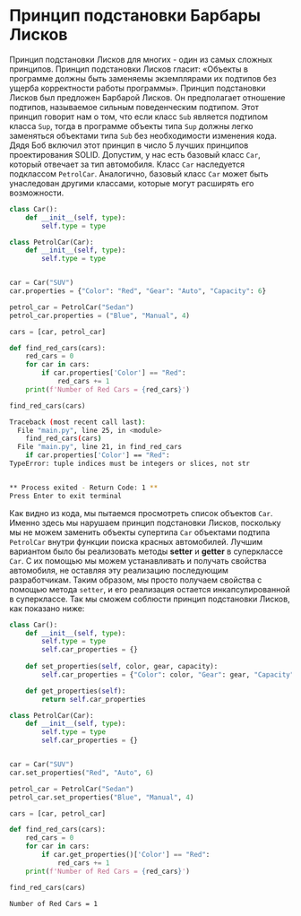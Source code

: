 # Принцип подстановки Барбары Лисков

Принцип подстановки Лисков для многих - один из самых сложных принципов.
Принцип подстановки Лисков гласит: «Объекты в программе должны быть заменяемы экземплярами их подтипов без ущерба корректности работы программы».
Принцип подстановки Лисков был предложен Барбарой Лисков. Он предполагает отношение подтипов, называемое сильным поведенческим подтипом. Этот принцип говорит нам о том, что если класс `Sub` является подтипом класса `Sup`, тогда в программе объекты типа `Sup` должны легко заменяться объектами типа `Sub` без необходимости изменения кода. Дядя Боб включил этот принцип в число 5 лучших принципов проектирования SOLID.
Допустим, у нас есть базовый класс `Car`, который отвечает за тип автомобиля. Класс `Car` наследуется подклассом `PetrolCar`. Аналогично, базовый класс `Car` может быть унаследован другими классами, которые могут расширять его возможности.

```python
class Car():
    def __init__(self, type):
        self.type = type

class PetrolCar(Car):
    def __init__(self, type):
        self.type = type


car = Car("SUV")
car.properties = {"Color": "Red", "Gear": "Auto", "Capacity": 6}

petrol_car = PetrolCar("Sedan")
petrol_car.properties = ("Blue", "Manual", 4)

cars = [car, petrol_car]

def find_red_cars(cars):
    red_cars = 0
    for car in cars:
        if car.properties['Color'] == "Red":
            red_cars += 1
    print(f'Number of Red Cars = {red_cars}')

find_red_cars(cars)
```

```bash
Traceback (most recent call last):
  File "main.py", line 25, in <module>
    find_red_cars(cars)
  File "main.py", line 21, in find_red_cars
    if car.properties['Color'] == "Red":
TypeError: tuple indices must be integers or slices, not str


** Process exited - Return Code: 1 **
Press Enter to exit terminal
```

Как видно из кода, мы пытаемся просмотреть список объектов `Car`. Именно здесь мы нарушаем принцип подстановки Лисков, поскольку мы не можем заменить объекты супертипа `Car` объектами подтипа `PetrolCar` внутри функции поиска красных автомобилей.
Лучшим вариантом было бы реализовать методы **setter** и **getter** в суперклассе `Car`. С их помощью мы можем устанавливать и получать свойства автомобиля, не оставляя эту реализацию последующим разработчикам. Таким образом, мы просто получаем свойства с помощью метода `setter`, и его реализация остается инкапсулированной в суперклассе.
Так мы сможем соблюсти принцип подстановки Лисков, как показано ниже:

```python
class Car():
    def __init__(self, type):
        self.type = type
        self.car_properties = {}
  
    def set_properties(self, color, gear, capacity):
        self.car_properties = {"Color": color, "Gear": gear, "Capacity": capacity}

    def get_properties(self):
        return self.car_properties

class PetrolCar(Car):
    def __init__(self, type):
        self.type = type
        self.car_properties = {}


car = Car("SUV")
car.set_properties("Red", "Auto", 6)

petrol_car = PetrolCar("Sedan")
petrol_car.set_properties("Blue", "Manual", 4)

cars = [car, petrol_car]

def find_red_cars(cars):
    red_cars = 0
    for car in cars:
        if car.get_properties()['Color'] == "Red":
            red_cars += 1
    print(f'Number of Red Cars = {red_cars}')

find_red_cars(cars)
```

```bash
Number of Red Cars = 1
```